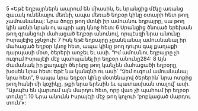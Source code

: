 5 «Եթէ եղբայրներն ապրում են միասին, եւ նրանցից մէկը առանց զաւակ ունենալու մեռնի, ապա մեռած եղբօր կինը օտարի հետ թող չամուսնանայ: Նրա ծոցը թող մտնի իր ամուսնու եղբայրը, սա թող կին առնի նրան ու ապրի այդ կնոջ հետ: 6 Սրանցից ծնուած երեխան թող գրանցուի մահացած եղբօր անունով, որպէսզի նրա անունը Իսրայէլից չջնջուի: 7 Իսկ եթէ եղբայրը չցանկանայ ամուսնանալ իր մահացած եղբօր կնոջ հետ, ապա կինը թող դուրս գայ քաղաքի դարպասի մօտ, ծերերի առջեւ եւ ասի. “Իմ ամուսնու եղբայրը չի ուզում Իսրայէլի մէջ պահպանել իր եղբօր անունը284: 8 Այն ժամանակ իր քաղաքի ծերերը թող կանչեն մահացածի եղբօրը, խօսեն նրա հետ: Եթէ նա կանգնի ու ասի՝ “Չեմ ուզում ամուսնանալ նրա հետ”, 9 ապա նրա եղբօր կինը մօտենալով ծերերին՝ նրա ոտքից թող հանի մի կօշիկը, թքի նրա երեսին եւ պատասխան տալով՝ ասի. “Այսպէս են վարւում այն մարդու հետ, որը վառ չի պահում իր եղբօր տունը”: 10 Նրա անունն Իսրայէլի մէջ թող կոչուի ‘բոբկացած մարդու տուն’»:
